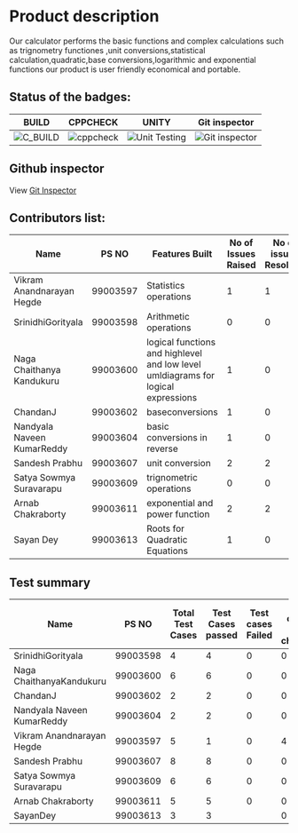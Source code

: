 # Product description  
Our calculator performs the basic functions and complex calculations such as trignometry functiones ,unit conversions,statistical calculation,quadratic,base conversions,logarithmic and exponential functions our product is user friendly economical and portable.

## Status of the badges:

| BUILD  | CPPCHECK  | UNITY  | Git inspector  |
|:-:|:-:|:-:|:-:|
|  ![C_BUILD](https://github.com/99003607/activity2c/workflows/C_BUILD/badge.svg) |  ![cppcheck](https://github.com/99003607/activity2c/workflows/cppcheck/badge.svg) | ![Unit Testing](https://github.com/99003607/activity2c/workflows/Unit%20Testing/badge.svg)  | ![Git inspector](https://github.com/99003607/activity2c/workflows/Git%20inspector/badge.svg)  |

## Github inspector
View [Git Inspector](https://99003607.github.io/activity2c/)
## Contributors list:  
| Name                       | PS NO    | Features Built | No of Issues Raised | No of issues Resolved |
|----------------------------|----------|----------------|---------------------|-----------------------|
| Vikram Anandnarayan Hegde  | 99003597 |  Statistics operations              |      1               |          1             |
| SrinidhiGorityala          | 99003598 |   Arithmetic operations             |          0           |             0          |
| Naga Chaithanya Kandukuru   | 99003600 | logical functions and highlevel and low level umldiagrams for logical expressions            | 1                    | 0                    |
| ChandanJ                   | 99003602 |      baseconversions           |          1           |            0           |
| Nandyala Naveen KumarReddy | 99003604 | basic  conversions in reverse              |             1     |              0         |
| Sandesh Prabhu             | 99003607 |       unit conversion         |      2               |           2            |
| Satya Sowmya Suravarapu    | 99003609 | trignometric operations               |  0                   |   0                    |
| Arnab Chakraborty          | 99003611 |        exponential and power function         |         2            |          2             |
| Sayan Dey                   | 99003613 |       Roots for Quadratic Equations         |          1           |           0            |


## Test summary

| Name                       | PS NO    | Total Test Cases | Test Cases passed | Test cases Failed | Test cases not checked |
|----------------------------|----------|--------------|-------------------|-------------------|------------------------|
| SrinidhiGorityala          | 99003598 |        4      | 4                  |     0             |       0                 |
| Naga ChaithanyaKandukuru   | 99003600 |       6       |    6               |      0             |          0              |
| ChandanJ                   | 99003602 |2 |       2          |0|            0            |   
| Nandyala Naveen KumarReddy | 99003604 |       2     |       2      |         0        |          0              |
| Vikram Anandnarayan Hegde  | 99003597 |        5|           1     |         0          |           4         |
| Sandesh Prabhu             | 99003607 |       8       |         8          |       0            |           0             |
| Satya Sowmya Suravarapu    | 99003609 |    6          |    6               |    0               |    0                    |
| Arnab Chakraborty          | 99003611 |      5        |         5          |         0          |           0             |
| SayanDey                   | 99003613 |        3       |           3        |                  |              0          |


